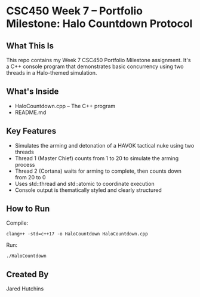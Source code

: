 # CSC450 Week 7 – Portfolio Milestone: Halo Countdown Protocol

## What This Is

This repo contains my Week 7 CSC450 Portfolio Milestone assignment. It's a C++ console program that demonstrates basic concurrency using two threads in a Halo-themed simulation.

## What's Inside

- HaloCountdown.cpp – The C++ program  
- README.md

## Key Features

- Simulates the arming and detonation of a HAVOK tactical nuke using two threads  
- Thread 1 (Master Chief) counts from 1 to 20 to simulate the arming process  
- Thread 2 (Cortana) waits for arming to complete, then counts down from 20 to 0  
- Uses std::thread and std::atomic to coordinate execution  
- Console output is thematically styled and clearly structured

## How to Run

Compile:
```
clang++ -std=c++17 -o HaloCountdown HaloCountdown.cpp
```

Run:
```
./HaloCountdown
```

## Created By

Jared Hutchins